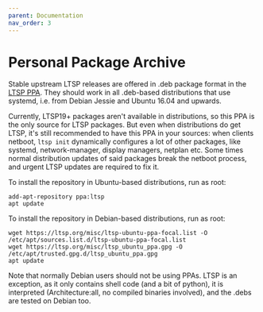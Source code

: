 ```yaml
---
parent: Documentation
nav_order: 3
---
```


# Personal Package Archive

Stable upstream LTSP releases are offered in .deb package format in the [LTSP PPA](https://launchpad.net/~ltsp/+archive/ubuntu/ppa). They should work in all .deb-based distributions that use systemd, i.e. from Debian Jessie and Ubuntu 16.04 and upwards.

Currently, LTSP19+ packages aren't available in distributions, so this PPA is the only source for LTSP packages. But even when distributions do get LTSP, it's still recommended to have this PPA in your sources: when clients netboot, `ltsp init` dynamically configures a lot of other packages, like systemd, network-manager, display managers, netplan etc. Some times normal distribution updates of said packages break the netboot process, and urgent LTSP updates are required to fix it.

To install the repository in Ubuntu-based distributions, run as root:

```shell
add-apt-repository ppa:ltsp
apt update
```

To install the repository in Debian-based distributions, run as root:
```shell
wget https://ltsp.org/misc/ltsp-ubuntu-ppa-focal.list -O /etc/apt/sources.list.d/ltsp-ubuntu-ppa-focal.list
wget https://ltsp.org/misc/ltsp_ubuntu_ppa.gpg -O /etc/apt/trusted.gpg.d/ltsp_ubuntu_ppa.gpg
apt update
```
Note that normally Debian users should not be using PPAs. LTSP is an exception, as it only contains shell code (and a bit of python), it is interpreted (Architecture:all, no compiled binaries involved), and the .debs are tested on Debian too.
